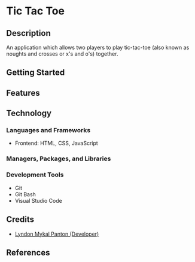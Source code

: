 # Tic Tac Toe

## Description

An application which allows two players to play tic-tac-toe (also known as
noughts and crosses or x's and o's) together.

## Getting Started

## Features

## Technology

### Languages and Frameworks

- Frontend: HTML, CSS, JavaScript

### Managers, Packages, and Libraries

### Development Tools

- Git
- Git Bash
- Visual Studio Code

## Credits

- [Lyndon Mykal Panton (Developer)](https://github.com/lyndonpanton)

## References
